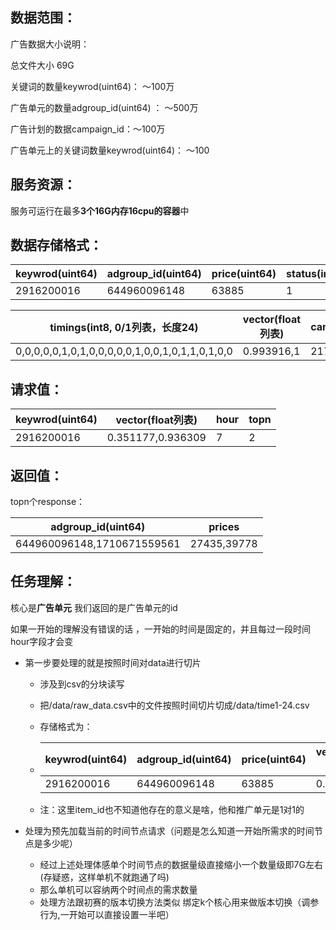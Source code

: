 ## 数据范围：

广告数据大小说明：

总文件大小 69G

关键词的数量keywrod(uint64)： ～100万

广告单元的数量adgroup_id(uint64)  ： ～500万

广告计划的数据campaign_id：～100万

广告单元上的关键词数量keywrod(uint64)： ～100

## 服务资源：

服务可运行在最多**3个16G内存16cpu的容器**中

## 数据存储格式：

| keywrod(uint64) | adgroup_id(uint64) | price(uint64) | status(int8) |
| --------------- | ------------------ | ------------- | ------------ |
| 2916200016      | 644960096148       | 63885         | 1            |

| timings(int8, 0/1列表，长度24)                  | vector(float列表) | campaign_id(uint64) | item_id(uint64) |
| ----------------------------------------------- | ----------------- | ------------------- | --------------- |
| 0,0,0,0,0,1,0,1,0,0,0,0,0,1,0,0,1,0,1,1,0,1,0,0 | 0.993916,1        | 217245901050        | 646829064714    |

## 请求值：

| keywrod(uint64) | vector(float列表) | hour | topn |
| --------------- | ----------------- | ---- | ---- |
| 2916200016      | 0.351177,0.936309 | 7    | 2    |



## 返回值：

topn个response：

| adgroup_id(uint64)         | prices      |
| -------------------------- | ----------- |
| 644960096148,1710671559561 | 27435,39778 |



## 任务理解：

核心是**广告单元** 我们返回的是广告单元的id

如果一开始的理解没有错误的话 ，一开始的时间是固定的，并且每过一段时间hour字段才会变

- 第一步要处理的就是按照时间对data进行切片

  - 涉及到csv的分块读写

  - 把/data/raw_data.csv中的文件按照时间切片切成/data/time1-24.csv

  - 存储格式为：

  - | keywrod(uint64) | adgroup_id(uint64) | price(uint64) | vector(float列表) |
    | --------------- | ------------------ | ------------- | ----------------- |
    | 2916200016      | 644960096148       | 63885         | 0.993916,1        |

  - 注：这里item_id也不知道他存在的意义是啥，他和推广单元是1对1的

- 处理为预先加载当前的时间节点请求（问题是怎么知道一开始所需求的时间节点是多少呢）

  - 经过上述处理体感单个时间节点的数据量级直接缩小一个数量级即7G左右(存疑惑，这样单机不就跑通了吗)
  - 那么单机可以容纳两个时间点的需求数量
  - 处理方法跟初赛的版本切换方法类似 绑定k个核心用来做版本切换（调参行为,一开始可以直接设置一半吧）








